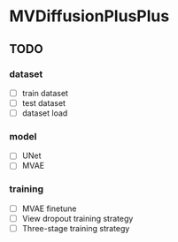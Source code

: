 # MVDiffusionPlusPlus

## TODO
### dataset
- [ ] train dataset
- [ ] test dataset
- [ ] dataset load

### model
- [ ] UNet
- [ ] MVAE

### training
- [ ] MVAE finetune
- [ ] View dropout training strategy
- [ ] Three-stage training strategy